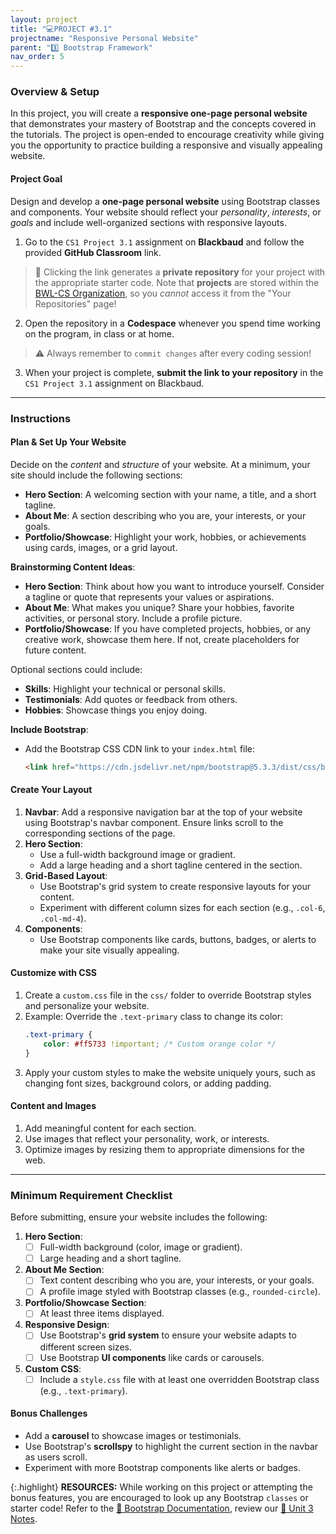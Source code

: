 ```yaml
---
layout: project
title: "💻PROJECT #3.1"
projectname: "Responsive Personal Website"
parent: "3️⃣ Bootstrap Framework"
nav_order: 5
---
```



### Overview & Setup

In this project, you will create a **responsive one-page personal website** that demonstrates your mastery of Bootstrap and the concepts covered in the tutorials. The project is open-ended to encourage creativity while giving you the opportunity to practice building a responsive and visually appealing website.

#### Project Goal
Design and develop a **one-page personal website** using Bootstrap classes and components. Your website should reflect your _personality_, _interests_, or _goals_ and include well-organized sections with responsive layouts.

<div class="setup" markdown="block">

1. Go to the `CS1 Project 3.1` assignment on **Blackbaud** and follow the provided **GitHub Classroom** link.
  > 📁 Clicking the link generates a **private repository** for your project with the appropriate starter code. Note that **projects** are stored within the [BWL-CS Organization](https://github.com/BWL-CS), so you _cannot_ access it from the "Your Repositories" page!
2. Open the repository in a **Codespace** whenever you spend time working on the program, in class or at home. 
  > ⚠️ Always remember to `commit changes` after every coding session!
3. When your project is complete, **submit the link to your repository** in the `CS1 Project 3.1` assignment on Blackbaud.

</div>

--- 

### Instructions

#### Plan & Set Up Your Website

Decide on the _content_ and _structure_ of your website. At a minimum, your site should include the following sections:
- **Hero Section**: A welcoming section with your name, a title, and a short tagline.
- **About Me**: A section describing who you are, your interests, or your goals.
- **Portfolio/Showcase**: Highlight your work, hobbies, or achievements using cards, images, or a grid layout.

**Brainstorming Content Ideas**:
- **Hero Section**: Think about how you want to introduce yourself. Consider a tagline or quote that represents your values or aspirations.
- **About Me**: What makes you unique? Share your hobbies, favorite activities, or personal story. Include a profile picture.
- **Portfolio/Showcase**: If you have completed projects, hobbies, or any creative work, showcase them here. If not, create placeholders for future content.

Optional sections could include:
- **Skills**: Highlight your technical or personal skills.
- **Testimonials**: Add quotes or feedback from others.
- **Hobbies**: Showcase things you enjoy doing.
  
**Include Bootstrap**:
   - Add the Bootstrap CSS CDN link to your `index.html` file:
     ```html
     <link href="https://cdn.jsdelivr.net/npm/bootstrap@5.3.3/dist/css/bootstrap.min.css" rel="stylesheet">
     ```

#### Create Your Layout
1. **Navbar**: Add a responsive navigation bar at the top of your website using Bootstrap's navbar component. Ensure links scroll to the corresponding sections of the page.
2. **Hero Section**:
   - Use a full-width background image or gradient.
   - Add a large heading and a short tagline centered in the section.
3. **Grid-Based Layout**:
   - Use Bootstrap's grid system to create responsive layouts for your content.
   - Experiment with different column sizes for each section (e.g., `.col-6`, `.col-md-4`).
4. **Components**:
   - Use Bootstrap components like cards, buttons, badges, or alerts to make your site visually appealing.

#### Customize with CSS
1. Create a `custom.css` file in the `css/` folder to override Bootstrap styles and personalize your website.
2. Example: Override the `.text-primary` class to change its color:
   ```css
   .text-primary {
       color: #ff5733 !important; /* Custom orange color */
   }
   ```
3. Apply your custom styles to make the website uniquely yours, such as changing font sizes, background colors, or adding padding.

#### Content and Images
1. Add meaningful content for each section.
2. Use images that reflect your personality, work, or interests.
3. Optimize images by resizing them to appropriate dimensions for the web.


--- 

### Minimum Requirement Checklist

Before submitting, ensure your website includes the following:

1. **Hero Section**:
   - [ ] Full-width background (color, image or gradient).
   - [ ] Large heading and a short tagline.

2. **About Me Section**:
   - [ ] Text content describing who you are, your interests, or your goals.
   - [ ] A profile image styled with Bootstrap classes (e.g., `rounded-circle`).

3. **Portfolio/Showcase Section**:
   - [ ] At least three items displayed.

4. **Responsive Design**:
   - [ ] Use Bootstrap's **grid system** to ensure your website adapts to different screen sizes.
   - [ ] Use Bootstrap **UI components** like cards or carousels.

5. **Custom CSS**:
   - [ ] Include a `style.css` file with at least one overridden Bootstrap class (e.g., `.text-primary`).

#### Bonus Challenges
- Add a **carousel** to showcase images or testimonials.
- Use Bootstrap's **scrollspy** to highlight the current section in the navbar as users scroll.
- Experiment with more Bootstrap components like alerts or badges.


{:.highlight}
**RESOURCES:** While working on this project or attempting the bonus features, you are encouraged to look up any Bootstrap `classes` or starter code! Refer to the [📖 Bootstrap Documentation](https://www.w3schools.com/css/), review our [📓 Unit 3 Notes](https://coderina.dev/webdocs/unit03). 

